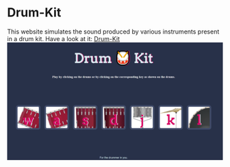 # Drum-Kit
This website simulates the sound produced by various instruments present in a drum kit.
Have a look at it: [Drum-Kit](https://hmmonotone.github.io/Drum-Kit/)
![alt text](https://github.com/hmmonotone/Drum-Kit/blob/master/screenshot2.png)
